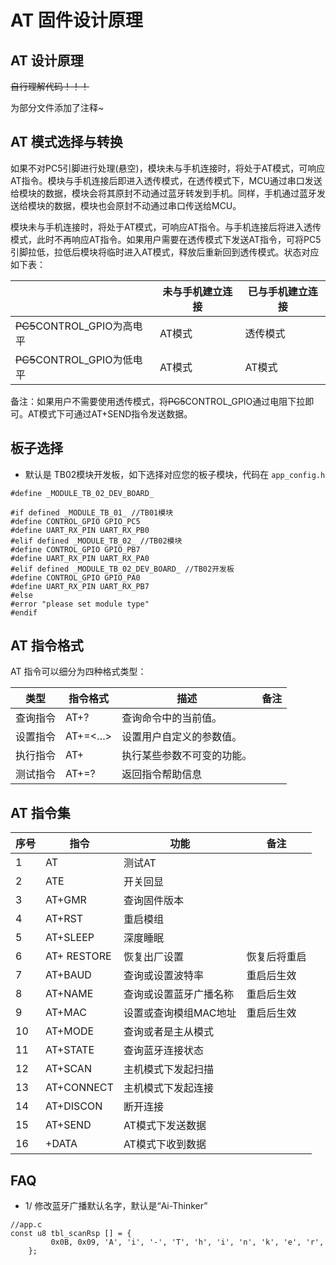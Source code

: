 <!--
 * @Author: your name
 * @Date: 2020-03-31 19:46:54
 * @LastEditTime: 2020-04-01 16:53:37
 * @LastEditors: Please set LastEditors
 * @Description: In User Settings Edit
 * @FilePath: /Telink_825X_SDK/example/at/README.md
 -->
# AT 固件设计原理

## AT 设计原理

~~自行理解代码！！！~~

为部分文件添加了注释~

## AT 模式选择与转换
如果不对PC5引脚进行处理(悬空)，模块未与手机连接时，将处于AT模式，可响应AT指令。模块与手机连接后即进入透传模式，在透传模式下，MCU通过串口发送给模块的数据，模块会将其原封不动通过蓝牙转发到手机。同样，手机通过蓝牙发送给模块的数据，模块也会原封不动通过串口传送给MCU。

模块未与手机连接时，将处于AT模式，可响应AT指令。与手机连接后将进入透传模式，此时不再响应AT指令。如果用户需要在透传模式下发送AT指令，可将PC5引脚拉低，拉低后模块将临时进入AT模式，释放后重新回到透传模式。状态对应如下表：

||未与手机建立连接|已与手机建立连接
|---|---|---|
|<del>PC5</del>CONTROL_GPIO为高电平|AT模式|透传模式
|<del>PC5</del>CONTROL_GPIO为低电平|AT模式|AT模式

备注：如果用户不需要使用透传模式，将<del>PC5</del>CONTROL_GPIO通过电阻下拉即可。AT模式下可通过AT+SEND指令发送数据。

## 板子选择

- 默认是 TB02模块开发板，如下选择对应您的板子模块，代码在  ```app_config.h```

```
#define _MODULE_TB_02_DEV_BOARD_

#if defined _MODULE_TB_01_ //TB01模块
#define CONTROL_GPIO GPIO_PC5
#define UART_RX_PIN UART_RX_PB0
#elif defined _MODULE_TB_02_ //TB02模块
#define CONTROL_GPIO GPIO_PB7
#define UART_RX_PIN UART_RX_PA0
#elif defined _MODULE_TB_02_DEV_BOARD_ //TB02开发板
#define CONTROL_GPIO GPIO_PA0
#define UART_RX_PIN UART_RX_PB7
#else
#error "please set module type"
#endif
```

## AT 指令格式
AT 指令可以细分为四种格式类型：

|类型|指令格式|描述|备注
|---|---------|---|---|
|查询指令|AT+<x>?|查询命令中的当前值。	
|设置指令|AT+<x>=<…>|设置用户自定义的参数值。	
|执行指令|AT+<x>|执行某些参数不可变的功能。	
|测试指令|AT+<x>=?|返回指令帮助信息	


## AT 指令集

|序号|指令|功能|备注|
|----|-----|----|----|
|1|AT|测试AT|
|2|ATE|开关回显|
|3|AT+GMR|查询固件版本|
|4|AT+RST|重启模组
|5|AT+SLEEP|深度睡眠|
|6|AT+ RESTORE|恢复出厂设置|恢复后将重启|
|7|AT+BAUD|查询或设置波特率|重启后生效|
|8|AT+NAME|查询或设置蓝牙广播名称|重启后生效|
|9|AT+MAC|设置或查询模组MAC地址|重启后生效|
|10|AT+MODE|查询或者是主从模式
|11|AT+STATE|查询蓝牙连接状态
|12|AT+SCAN|主机模式下发起扫描
|13|AT+CONNECT|主机模式下发起连接
|14|AT+DISCON|断开连接
|15|AT+SEND|AT模式下发送数据|
|16|+DATA|AT模式下收到数据|

## FAQ 

- 1/ 修改蓝牙广播默认名字，默认是“Ai-Thinker”

```
//app.c
const u8 tbl_scanRsp [] = {
		 0x0B, 0x09, 'A', 'i', '-', 'T', 'h', 'i', 'n', 'k', 'e', 'r',
	};
```

